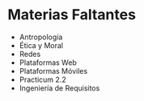 # Materias Faltantes

- Antropología  
- Ética y Moral  
- Redes  
- Plataformas Web  
- Plataformas Móviles  
- Practicum 2.2  
- Ingeniería de Requisitos


